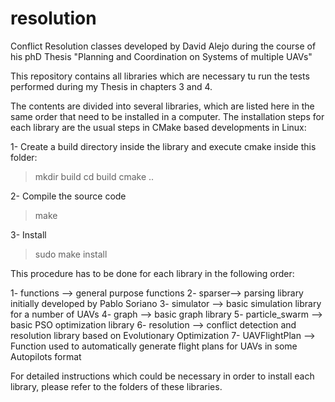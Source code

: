 # resolution
Conflict Resolution classes developed by David Alejo during the course of his phD Thesis
"Planning and Coordination on Systems of multiple UAVs"

This repository contains all libraries which are necessary tu run the tests performed during 
my Thesis in chapters 3 and 4.

The contents are divided into several libraries, which are listed here in the same order that need to be installed 
in a computer. The installation steps for each library are the usual steps in CMake based developments in Linux:

1- Create a build directory inside the library and execute cmake inside this folder:

  > mkdir build
  > cd build
  > cmake ..
  
2- Compile the source code

  > make
  
3- Install

  > sudo make install
  
This procedure has to be done for each library in the following order:

1- functions --> general purpose functions
2- sparser--> parsing library initially developed by Pablo Soriano
3- simulator --> basic simulation library for a number of UAVs
4- graph --> basic graph library
5- particle_swarm --> basic PSO optimization library
6- resolution --> conflict detection and resolution library based on Evolutionary Optimization
7- UAVFlightPlan --> Function used to automatically generate flight plans for UAVs in some Autopilots format

For detailed instructions which could be necessary in order to install each library, please refer to the folders
of these libraries.

